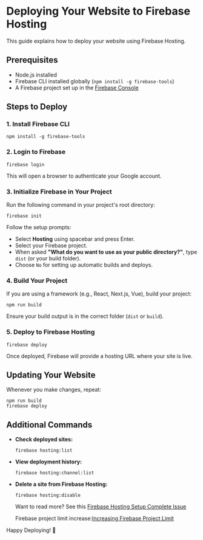 # Deploying Your Website to Firebase Hosting

This guide explains how to deploy your website using Firebase Hosting.

## Prerequisites
- Node.js installed
- Firebase CLI installed globally (`npm install -g firebase-tools`)
- A Firebase project set up in the [Firebase Console](https://console.firebase.google.com/)

## Steps to Deploy

### 1. Install Firebase CLI
```
npm install -g firebase-tools
```

### 2. Login to Firebase
```
firebase login
```
This will open a browser to authenticate your Google account.

### 3. Initialize Firebase in Your Project
Run the following command in your project's root directory:
```
firebase init
```
Follow the setup prompts:
- Select **Hosting** using spacebar and press Enter.
- Select your Firebase project.
- When asked **"What do you want to use as your public directory?"**, type `dist` (or your build folder).
- Choose `No` for setting up automatic builds and deploys.

### 4. Build Your Project
If you are using a framework (e.g., React, Next.js, Vue), build your project:
```
npm run build
```
Ensure your build output is in the correct folder (`dist` or `build`).

### 5. Deploy to Firebase Hosting
```
firebase deploy
```
Once deployed, Firebase will provide a hosting URL where your site is live.

## Updating Your Website
Whenever you make changes, repeat:
```
npm run build
firebase deploy
```

## Additional Commands
- **Check deployed sites:**
  ```
  firebase hosting:list
  ```
- **View deployment history:**
  ```
  firebase hosting:channel:list
  ```
- **Delete a site from Firebase Hosting:**
  ```
  firebase hosting:disable
  ```


  Want to read more?
  See this [Firebase Hosting Setup Complete Issue](https://dev.to/chayti/firebase-hosting-setup-complete-issue-43cg)

  Firebase project limit increase:[Increasing Firebase Project Limit](https://dev.to/chayti/increasing-firebase-project-limit-5fei)

Happy Deploying! 🚀

